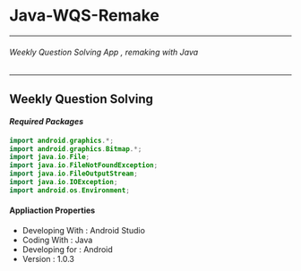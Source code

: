 # Java-WQS-Remake
---
###### Weekly Question Solving App , remaking with Java 
---
## Weekly Question Solving
#### _Required Packages_
```java
import android.graphics.*;
import android.graphics.Bitmap.*;
import java.io.File;
import java.io.FileNotFoundException;
import java.io.FileOutputStream;
import java.io.IOException;
import android.os.Environment;
```
#### Appliaction Properties
- Developing With : Android Studio
- Coding With     : Java
- Developing for  : Android
- Version         : 1.0.3 
